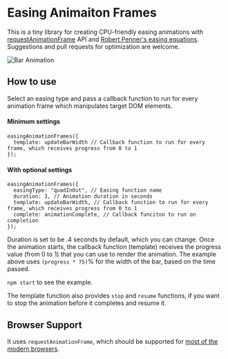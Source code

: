 # Easing Animaiton Frames

This is a tiny library for creating CPU-friendly easing animations with [requestAnimationFrame](https://developer.mozilla.org/en-US/docs/Web/API/window/requestAnimationFrame) API and [Robert Penner's easing equations](http://robertpenner.com/easing/). Suggestions and pull requests for optimization are welcome.

![Bar Animation](https://raw.githubusercontent.com/wiki/taisuke-j/easing-animation-frames/images/readme-bar.gif)

## How to use
Select an easing type and pass a callback function to run for every animation frame which manipulates target DOM elements.

#### Minimum settings
```
easingAnimationFrames({
  template: updateBarWidth // Callback function to run for every frame, which receives progress from 0 to 1
});
```

#### With optional settings
```
easingAnimationFrames({
  easingType: "quadInOut", // Easing function name
  duration: 3, // Animation duration in seconds
  template: updateBarWidth, // Callback function to run for every frame, which receives progress from 0 to 1
  complete: animationComplete, // Callback funciton to run on completion
});
```

Duration is set to be .4 seconds by default, which you can change. Once the animation starts, the callback function (template) receives the progress value (from 0 to 1) that you can use to render the animation. The example above uses `(progress * 75)`% for the width of the bar, based on the time passed.

`npm start` to see the example.

The template function also provides `stop` and `resume` functions, if you want to stop the animation before it completes and resume it.

## Browser Support
It uses `requestAnimationFrame`, which should be supported for [most of the modern browsers](https://caniuse.com/#feat=requestanimationframe).
